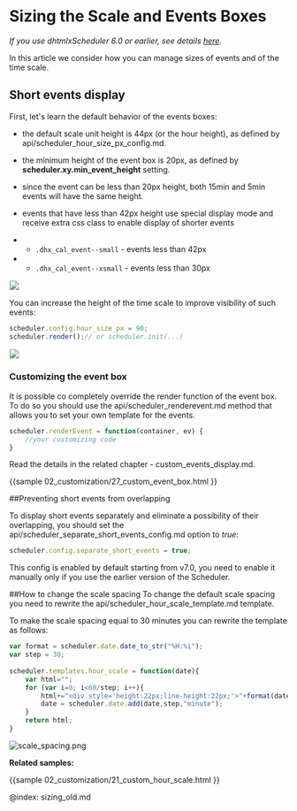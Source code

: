 Sizing the Scale and Events Boxes  
==============

*If you use dhtmlxScheduler 6.0 or earlier, see details [here](sizing_old.md).*

In this article we consider how you can manage sizes of events and of the time scale.

## Short events display

First, let's learn the default behavior of the events boxes:



+ the default scale unit height is 44px (or the hour height), as defined by api/scheduler_hour_size_px_config.md.
+ the minimum height of the event box is 20px, as defined by **scheduler.xy.min_event_height** setting. 
+ since the event can be less than 20px height, both 15min and 5min events will have the same height.

+ events that have less than 42px height use special display mode and receive extra css class to enable display of shorter events
+ + `.dhx_cal_event--small` - events less than 42px
+ + `.dhx_cal_event--xsmall` - events less than 30px


<img src="30_minute_short_event.png" style="border: 1px solid #E4E4E4"/>

You can increase the height of the time scale to improve visibility of such events:

~~~js
scheduler.config.hour_size_px = 90;
scheduler.render();// or scheduler.init(...)
~~~

<img src="30_minute_long_event.png" style="border: 1px solid #E4E4E4"/>




### Customizing the event box

It is possible co completely override the render function of the event box.
To do so you should use the api/scheduler_renderevent.md method that allows you to set your own template for the events.


~~~js
scheduler.renderEvent = function(container, ev) {
	//your customizing code
}
~~~

Read the details in the related chapter - custom_events_display.md.

{{sample
	02_customization/27_custom_event_box.html
}}

##Preventing short events from overlapping

To display short events separately and eliminate a possibility of their overlapping, 
you should set the api/scheduler_separate_short_events_config.md option to *true*:

~~~js
scheduler.config.separate_short_events = true;
~~~

This config is enabled by default starting from v7.0, you need to enable it manually only if you use the earlier version of the Scheduler.



##How to change the scale spacing
To change the default scale spacing you need to rewrite the api/scheduler_hour_scale_template.md template.
  
   
To make the scale spacing equal to 30 minutes you can rewrite the template as follows:


~~~js
var format = scheduler.date.date_to_str("%H:%i");
var step = 30;
		
scheduler.templates.hour_scale = function(date){
	var html="";
	for (var i=0; i<60/step; i++){
		html+="<div style='height:22px;line-height:22px;'>"+format(date)+"</div>";
		date = scheduler.date.add(date,step,"minute");
	}
	return html;
}

~~~


![scale_spacing.png](scale_spacing.png)

**Related samples:**

{{sample
	02_customization/21_custom_hour_scale.html
}}



@index:
sizing_old.md